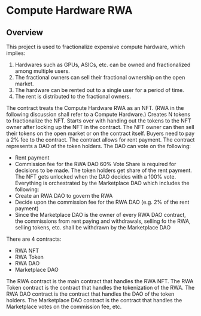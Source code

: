 # Compute Hardware RWA

## Overview

This project is used to fractionalize expensive compute hardware, which implies:
1. Hardwares such as GPUs, ASICs, etc. can be owned and fractionalized among multiple users.
2. The fractional owners can sell their fractional ownership on the open market.
3. The hardware can be rented out to a single user for a period of time.
4. The rent is distributed to the fractional owners.

The contract treats the Compute Hardware RWA as an NFT. (RWA in the following discussion shall refer to a Compute Hardware.)
Creates N tokens to fractionalize the NFT.
Starts over with handing out the tokens to the NFT owner after locking up the NFT in the contract.
The NFT owner can then sell their tokens on the open market or on the contract itself.
Buyers need to pay a 2% fee to the contract.
The contract allows for rent payment.
The contract represents a DAO of the token holders.
The DAO can vote on the following:
- Rent payment
- Commission fee for the RWA DAO
60% Vote Share is required for decisions to be made.
The token holders get share of the rent payment.
The NFT gets unlocked when the DAO decides with a 100% vote.
Everything is orchestrated by the Marketplace DAO which includes the following:
- Create an RWA DAO to govern the RWA
- Decide upon the commission fee for the RWA DAO (e.g. 2% of the rent payment)
- Since the Marketplace DAO is the owner of every RWA DAO contract, the commissions from rent paying and withdrawals, selling fo the RWA, selling tokens, etc. shall be withdrawn by the Marketplace DAO

There are 4 contracts:
- RWA NFT
- RWA Token
- RWA DAO
- Marketplace DAO

The RWA contract is the main contract that handles the RWA NFT.
The RWA Token contract is the contract that handles the tokenization of the RWA.
The RWA DAO contract is the contract that handles the DAO of the token holders.
The Marketplace DAO contract is the contract that handles the Marketplace votes on the commission fee, etc.
